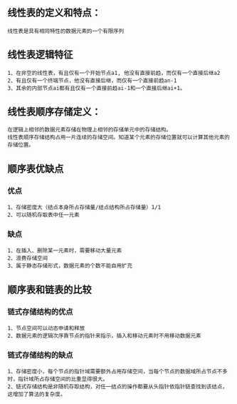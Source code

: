 ## 线性表的定义和特点： 
    线性表是具有相同特性的数据元素的一个有限序列

## 线性表逻辑特征
    1、在非空的线性表，有且仅有一个开始节点a1, 他没有直接前趋，而仅有一个直接后继a2
    2、有且仅有一个终端节点，他没有直接后继，而仅有一个直接前趋an-1
    3、其余的内部节点ai都有且仅有一个直接前趋ai-1和一个直接后继ai+1。

## 线性表顺序存储定义：
    在逻辑上相邻的数据元素存储在物理上相邻的存储单元中的存储结构。
    线性表顺序存储结构占用一片连续的存储空间。知道某个元素的存储位置就可以计算其他元素的存储位置。

## 顺序表优缺点
### 优点
    1、存储密度大（结点本身所占存储量/结点结构所占存储量）1/1
    2、可以随机存取表中任一元素
### 缺点
    1、在插入、删除某一元素时，需要移动大量元素
    2、浪费存储空间
    3、属于静态存储形式，数据元素的个数不能自用扩充


## 顺序表和链表的比较
### 链式存储结构的优点
    1、节点空间可以动态申请和释放
    2、数据元素的逻辑次序靠节点的指针来指示，插入和移动元素时不用移动数据元素

### 链式存储结构的缺点
    1、存储密度小，每个节点的指针域需要额外占用存储空间，当每个节点的数据域所占节点不多时，指针域所占存储空间的比重显得很大。
    2、链式存储结构是非随机存取结构，对任一结点的操作都要从头指针依指针链查找到该结点，这增加了算法的复杂度。
